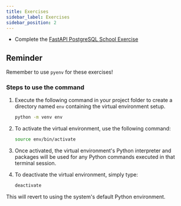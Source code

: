 ```yaml
---
title: Exercises
sidebar_label: Exercises
sidebar_position: 2
---
```


<!-- markdownlint-disable no-inline-html no-trailing-punctuation -->

- Complete the [FastAPI PostgreSQL School Exercise](/docs/exercises/fastapi-psql/)

## Reminder

Remember to use `pyenv` for these exercises!

### Steps to use the command

1. Execute the following command in your project folder to create a directory named `env` containing the virtual environment setup.

    ```bash
    python -m venv env
    ```

2. To activate the virtual environment, use the following command:

    ```bash
    source env/bin/activate
    ```

3. Once activated, the virtual environment's Python interpreter and packages will be used for any Python commands executed in that terminal session.
4. To deactivate the virtual environment, simply type:

    ```bash
    deactivate
    ```

This will revert to using the system's default Python environment.
